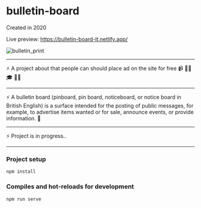 # bulletin-board

Created in 2020

Live preview: https://bulletin-board-lt.netlify.app/

![bulletin_print](https://user-images.githubusercontent.com/56683358/124986148-f8691900-e043-11eb-8bfb-08ccd03e694a.jpg)

---

⚡️ A project about that people can should place ad on the site for free 📹 ✍🏾 🎓 👨‍💻

---

⚡️ A bulletin board (pinboard, pin board, noticeboard, or notice board in British English) is a surface intended for the posting of public messages, for example, to advertise items wanted or for sale, announce events, or provide information. 💼

---

⚡️ Project is in progress..

---

### Project setup

```
npm install
```

### Compiles and hot-reloads for development

```
npm run serve
```
